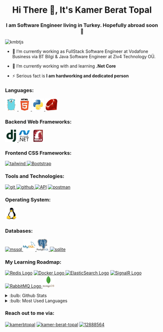 <h1 align="center">Hi There 👋, It's Kamer Berat Topal</h1>
<h3 align="center">I am Software Engineer living in Turkey. Hopefully abroad soon 🌱</h3>

<p align="left"> <img src="https://komarev.com/ghpvc/?username=kmbtjs&label=Profile%20views&color=0e75b6&style=flat" alt="kmbtjs" /> </p>

- 🔭 I’m currently working as FullStack Software Engineer at Vodafone Business via BT Bilgi & Java Software Engineer at Ziv4 Technology OÜ.

- 🌱 I’m currently working with and learning **.Net Core**

- ⚡ Serious fact is **I am hardworking and dedicated person**


<h3 align="left">Languages:</h3>
<p align="left">
<a href="https://golang.org" target="_blank" rel="noreferrer"> <img src="https://raw.githubusercontent.com/devicons/devicon/master/icons/go/go-original.svg" alt="go" width="40" height="40"/> </a>
<a href="https://www.w3.org/html/" target="_blank" rel="noreferrer"> <img src="https://raw.githubusercontent.com/devicons/devicon/master/icons/html5/html5-original-wordmark.svg" alt="html5" width="40" height="40"/> </a>
<a href="https://www.python.org" target="_blank" rel="noreferrer"> <img src="https://raw.githubusercontent.com/devicons/devicon/master/icons/python/python-original.svg" alt="python" width="40" height="40"/> </a> <a href="https://www.ruby-lang.org/en/" target="_blank" rel="noreferrer"> <img src="https://raw.githubusercontent.com/devicons/devicon/master/icons/ruby/ruby-original.svg" alt="ruby" width="40" height="40"/> </a>
<h3 align="left">Backend Web Frameworks:</h3>
<a href="https://www.djangoproject.com"target="_blank" rel="noreferrer"> <img src="https://raw.githubusercontent.com/devicons/devicon/master/icons/django/django-plain.svg" alt="django" width="40" height="40"/> </a>
<a href="https://dotnet.microsoft.com/" target="_blank" rel="noreferrer"> <img src="https://raw.githubusercontent.com/devicons/devicon/master/icons/dot-net/dot-net-original-wordmark.svg" alt="dotnet" width="40" height="40"/></a>
<a href="https://rubyonrails.org" target="_blank" rel="noreferrer"> <img src="https://raw.githubusercontent.com/devicons/devicon/master/icons/rails/rails-original-wordmark.svg" alt="rails" width="40" height="40"/> </a>
<h3 align="left">Frontend CSS Frameworks:</h3>  
<a href="https://tailwindcss.com/" target="_blank" rel="noreferrer"> <img src="https://www.vectorlogo.zone/logos/tailwindcss/tailwindcss-icon.svg" alt="tailwind" width="40" height="40"/> </a>
<a href="https://getbootstrap.com/" target="_blank" rel="noreferrer"> <img src="https://img.icons8.com/color/48/000000/bootstrap.png" alt="Bootstrap" width="40" height="40"/> </a>
<h3 align="left">Tools and Technologies:</h3>
<a href="https://git-scm.com/" target="_blank" rel="noreferrer"> <img src="https://www.vectorlogo.zone/logos/git-scm/git-scm-icon.svg" alt="git" width="40" height="40"/> </a>
<a href="https://github.com" target="_blank" rel="noreferrer"> <img src="https://github.githubassets.com/images/modules/logos_page/GitHub-Mark.png" alt="github" width="40" height="40"/> </a>
<a href="#" target="_blank" rel="noreferrer"> <img src="https://cdn-icons-png.flaticon.com/512/103/103093.png?w=826&t=st=1648517064~exp=1648517664~hmac=80fb932584a2320bb68f94681bd016fa9724908f2da80e0c258c7e74c11ad93d" alt="API" width="40" height="40"/></a>
<a href="https://postman.com" target="_blank" rel="noreferrer"> <img src="https://www.vectorlogo.zone/logos/getpostman/getpostman-icon.svg" alt="postman" width="40" height="40"/> </a>
<h3 align="left">Operating System:</h3>
<a href="https://www.linux.org/" target="_blank" rel="noreferrer"> <img src="https://raw.githubusercontent.com/devicons/devicon/master/icons/linux/linux-original.svg" alt="linux" width="40" height="40"/> </a>
<h3 align="left">Databases:</h3>
<a href="https://www.microsoft.com/en-us/sql-server" target="_blank" rel="noreferrer"> <img src="https://www.svgrepo.com/show/303229/microsoft-sql-server-logo.svg" alt="mssql" width="40" height="40"/> </a> <a href="https://www.mysql.com/" target="_blank" rel="noreferrer"> <img src="https://raw.githubusercontent.com/devicons/devicon/master/icons/mysql/mysql-original-wordmark.svg" alt="mysql" width="40" height="40"/> </a> <a href="https://www.postgresql.org" target="_blank" rel="noreferrer"> <img src="https://raw.githubusercontent.com/devicons/devicon/master/icons/postgresql/postgresql-original-wordmark.svg" alt="postgresql" width="40" height="40"/> </a> <a href="https://www.sqlite.org/" target="_blank" rel="noreferrer"> <img src="https://www.vectorlogo.zone/logos/sqlite/sqlite-icon.svg" alt="sqlite" width="40" height="40"/> </a>
<h3 align="left">My Learning Roadmap:</h3>
<a href="https://redis.io/"><img alt="Redis Logo" src="https://www.svgrepo.com/show/303460/redis-logo.svg" width="40" height="40"></a>
<a href="https://www.docker.com/" target="_blank" rel="noreferrer"> <img alt="Docker Logo" src="https://www.svgrepo.com/show/452192/docker.svg" width="40" height="40"/> </a>
<a href="https://www.elastic.co/" target="_blank" rel="noreferrer"> <img src="https://cdn.worldvectorlogo.com/logos/elasticsearch.svg" alt="ElasticSearch Logo" width="40" height="40"/></a>
<a href="https://dotnet.microsoft.com/en-us/apps/aspnet/signalr/" target="_blank" rel="noreferrer"> <img src="https://az-icons.com/export/icons/a39e7fd3307ff56cc26d5a64eec7bf3f.svg" alt="SignalR Logo" width="40" height="40"/> </a>
<a href="https://www.rabbitmq.com/" target="_blank" rel="noreferrer"> <img src="https://www.svgrepo.com/show/354250/rabbitmq-icon.svg" alt="RabbitMQ Logo" width="40" height="40"/> </a>
<a href="https://www.mongodb.com/" target="_blank" rel="noreferrer"> <img src="https://raw.githubusercontent.com/devicons/devicon/master/icons/mongodb/mongodb-original-wordmark.svg" alt="mongodb" width="40" height="40"/> </a>
</p>
<details><summary>:bulb: Github Stats</summary>
<p>&nbsp;<img align="center" src="https://github-readme-stats.vercel.app/api?username=kmbtjs&show_icons=true&locale=en" alt="kmbtjs" /></p>
</details>

<details><summary>:bulb: Most Used Languages</summary>
<p>&nbsp;<img align="center" src="https://github-readme-stats.vercel.app/api/top-langs?username=kmbtjs&show_icons=true&locale=en&layout=compact" alt="kmbtjs" /></p>
</details>

<h3>Reach out to me via:</h3>
<a href="https://www.instagram.com/kamerbtopal/" target="blank"><img align="center" src="https://raw.githubusercontent.com/rahuldkjain/github-profile-readme-generator/master/src/images/icons/Social/instagram.svg" alt="kamerbtopal" height="30" width="40" /></a>
<a href="https://www.linkedin.com/in/kamer-berat-topal" target="blank"><img align="center" src="https://raw.githubusercontent.com/rahuldkjain/github-profile-readme-generator/master/src/images/icons/Social/linked-in-alt.svg" alt="kamer-berat-topal" height="30" width="40" /></a>
<a href="https://stackoverflow.com/users/12888564" target="blank"><img align="center" src="https://raw.githubusercontent.com/rahuldkjain/github-profile-readme-generator/master/src/images/icons/Social/stack-overflow.svg" alt="12888564" height="30" width="40" /></a>
